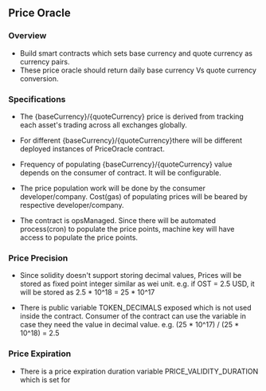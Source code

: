 ## Price Oracle

### Overview

- Build smart contracts which sets base currency and quote currency as currency pairs.
- These price oracle should return daily base currency Vs quote currency conversion.

### Specifications

- The {baseCurrency}/{quoteCurrency} price is derived from tracking each asset's trading across all exchanges globally.

- For different {baseCurrency}/{quoteCurrency}there will be different deployed instances of PriceOracle contract.

- Frequency of populating {baseCurrency}/{quoteCurrency} value depends on the consumer of contract. It will be configurable.

- The price population work will be done by the consumer developer/company. Cost(gas) of populating prices will be beared by respective developer/company.

- The contract is opsManaged. Since there will be automated process(cron) to populate the price points, machine key will have access to populate the price points.


### Price Precision

- Since solidity doesn't support storing decimal values, Prices will be stored as fixed point integer similar as wei unit.
  e.g. if OST = 2.5 USD, it will be stored as 2.5 * 10^18 = 25 * 10^17

- There is public variable TOKEN_DECIMALS exposed which is not used inside the contract. Consumer of the contract can use the variable
  in case they need the value in decimal value.
  e.g. (25 * 10^17) / (25 * 10^18) = 2.5

### Price Expiration

- There is a price expiration duration variable PRICE_VALIDITY_DURATION which is set for

